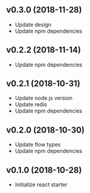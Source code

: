 ## v0.3.0 (2018-11-28)

* Update design
* Update npm dependencies

## v0.2.2 (2018-11-14)

* Update npm dependencies

## v0.2.1 (2018-10-31)

* Update node.js version
* Update redis
* Update npm dependencies

## v0.2.0 (2018-10-30)

* Update flow types
* Update npm dependencies

## v0.1.0 (2018-10-28)

* Initialize react starter
